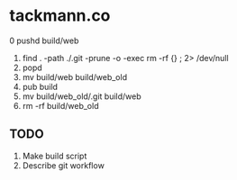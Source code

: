 # tackmann.co 

 0 pushd build/web
 1. find . -path ./.git -prune -o -exec rm -rf {} \; 2> /dev/null
 2. popd
 3. mv build/web build/web_old
 4. pub build 
 5. mv build/web_old/.git build/web
 6. rm -rf build/web_old
 
## TODO 
1. Make build script
2. Describe git workflow